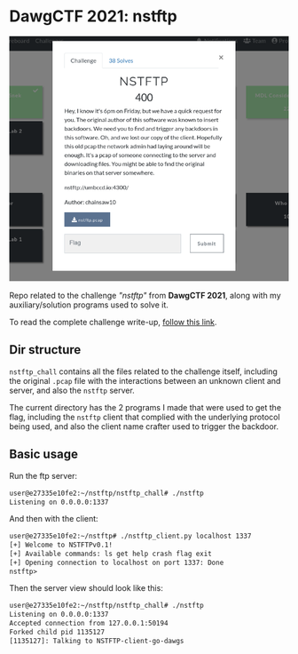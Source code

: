 # DawgCTF 2021: nstftp

![challenge description](img/nstftp_desc.png)

Repo related to the challenge _"nstftp"_ from **DawgCTF 2021**, along with my auxiliary/solution programs used to solve it.

To read the complete challenge write-up, [follow this link](https://litneet64.github.io/write-ups/dawgctf-nstftp/).

## Dir structure
`nstftp_chall` contains all the files related to the challenge itself, including the original `.pcap` file with the interactions between an unknown client and server, and also the `nstftp` server.

The current directory has the 2 programs I made that were used to get the flag, including the `nstftp` client that complied with the underlying protocol being used, and also the client name crafter used to trigger the backdoor.

## Basic usage

Run the ftp server:

```
user@e27335e10fe2:~/nstftp/nstftp_chall# ./nstftp
Listening on 0.0.0.0:1337

```

And then with the client:

```
user@e27335e10fe2:~/nstftp# ./nstftp_client.py localhost 1337
[+] Welcome to NSTFTPv0.1!
[+] Available commands: ls get help crash flag exit
[+] Opening connection to localhost on port 1337: Done
nstftp>  
```

Then the server view should look like this:

```
user@e27335e10fe2:~/nstftp/nstftp_chall# ./nstftp
Listening on 0.0.0.0:1337
Accepted connection from 127.0.0.1:50194
Forked child pid 1135127
[1135127]: Talking to NSTFTP-client-go-dawgs
```
